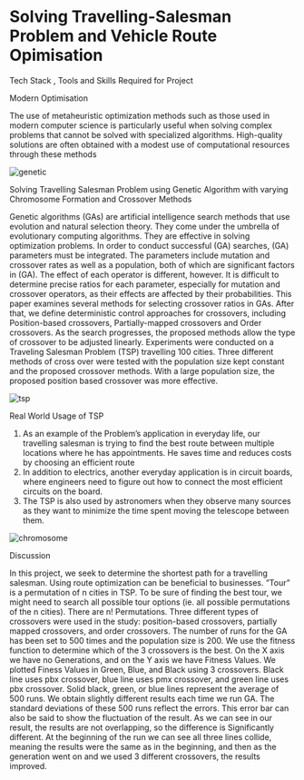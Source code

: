 # Solving Travelling-Salesman Problem and Vehicle Route Opimisation 

Tech Stack , Tools and Skills  Required for Project


Modern Optimisation 

The use of metaheuristic optimization methods such as those used in modern computer science is particularly useful when solving complex problems that cannot be solved with specialized algorithms. High-quality solutions are often obtained with a modest use of computational resources through these methods

![genetic](https://user-images.githubusercontent.com/103935236/168441674-9c1c129a-674a-4300-8e2d-b8ee6a787bd7.gif)



Solving Travelling Salesman Problem using Genetic Algorithm with varying Chromosome Formation and Crossover Methods

Genetic algorithms (GAs) are artificial intelligence search methods that use evolution and natural selection theory. They come under the umbrella of evolutionary computing algorithms. They are effective in solving optimization problems. In order to conduct successful (GA) searches, (GA) parameters must be integrated. The parameters include mutation and crossover rates as well as a population, both of which are significant factors in (GA). The effect of each operator is different, however. It is difficult to determine precise ratios for each parameter, especially for mutation and crossover operators, as their effects are affected by their probabilities. This paper examines several methods for selecting crossover ratios in GAs. After that, we define deterministic control approaches for crossovers, including Position-based crossovers, Partially-mapped crossovers and Order crossovers. As the search progresses, the proposed methods allow the type of crossover to be adjusted linearly. Experiments were conducted on a Traveling Salesman Problem (TSP) travelling 100 cities. Three different methods of cross over were tested with the population size kept constant and the proposed crossover methods. With a large population size, the proposed position based crossover was more effective.

![tsp](https://user-images.githubusercontent.com/103935236/168441411-d07930d9-a3fd-4c87-870d-dc7635944c76.gif)


Real World Usage of TSP
1. As an example of the Problem’s application in everyday life, our travelling salesman is trying to find the best route between multiple locations where he has appointments. He saves time and reduces costs by choosing an efficient route 
2. In addition to electrics, another everyday application is in circuit boards, where engineers need to figure out how to connect the most efficient circuits on the board. 
3. The TSP is also used by astronomers when they observe many sources as they want to minimize the time spent moving the telescope between them.



![chromosome](https://user-images.githubusercontent.com/103935236/168441682-3edbf8a8-eaae-4563-978c-ec3657b28366.gif)


Discussion 

In this project, we seek to determine the shortest path for a travelling salesman. Using route optimization can be beneficial to businesses. ”Tour” is a permutation of n cities in TSP. To be sure of finding the best tour, we might need to search all possible tour options (ie. all possible permutations of the n cities). There are n! Permutations. Three different types of crossovers were used in the study: position-based crossovers, partially mapped crossovers, and order crossovers. The number of runs for the GA has been set to 500 times and the population size is 200. We use the fitness function to determine which of the 3 crossovers is the best. On the X axis we have no Generations, and on the Y axis we have Fitness Values. We plotted Finess Values in Green, Blue, and Black using 3 crossovers. Black line uses pbx crossover, blue line uses pmx crossover, and green line uses pbx crossover. Solid black, green, or blue lines represent the average of 500 runs. We obtain slightly different results each time we run GA. The standard deviations of these 500 runs reflect the errors. This error bar can also be said to show the fluctuation of the result. As we can see in our result, the results are not overlapping, so the difference is Significantly different. At the beginning of the run we can see all three lines collide, meaning the results were the same as in the beginning, and then as the generation went on and we used 3 different crossovers, the results improved.
